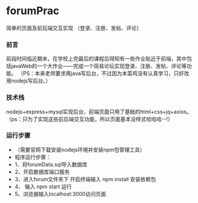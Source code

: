 # forumPrac
简单的页面及前后端交互实现 （登录、注册、发帖、评论）

### 前言
前段时间临近期末，在学校上完最后的课程后得知有一些作业贴近于前端，其中包括javaWeb的一个大作业——完成一个简易论坛实现登录、注册、发帖、评论等功能。
（PS：本来老师要求用java写后台，不过因为本菜鸡没有认真学习，只好改用nodejs写后台。）

### 技术栈
nodejs+express+mysql实现后台，前端页面只用了基础的html+css+jq+axios。
（ps：只为了实现这些前后端交互功能，所以页面基本没样式哈哈哈--!）

### 运行步骤
- （需要官网下载安装nodejs环境并安装npm包管理工具）
- 程序运行步骤：
- 1、将forumData.sql导入数据库
- 2、开启数据库端口服务
- 3、进入forum文件夹下 开启终端输入 npm install 安装依赖包
- 4、 输入 npm start 运行
- 5、浏览器输入localhost:3000访问页面
